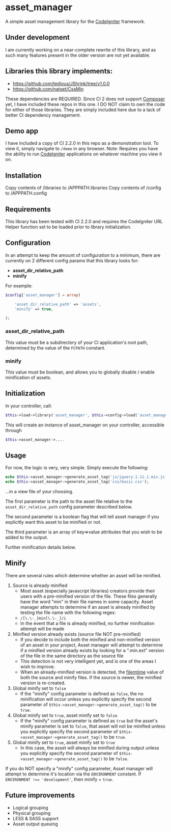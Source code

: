 asset_manager
=============

A simple asset management library for the <a href="http://ellislab.com/codeigniter" target="_blank">CodeIgniter</a> framework.

## Under development
I am currently working on a near-complete rewrite of this library, and as such many features present in the older version
are not yet available.


## Libraries this library implements:
- https://github.com/tedious/JShrink/tree/v1.0.0
- https://github.com/natxet/CssMin

These dependencies are REQUIRED.  Since CI 2 does not support <a href="https://getcomposer.org/" target="_blank">Composer</a> yet,
I have included these repos in this one.  I DO NOT claim to own the code for either of those libraries.  They are simply included
here due to a lack of better CI dependency management.

## Demo app
I have included a copy of CI 2.2.0 in this repo as a demonstration tool.  To view it, simply navigate to ` /demo ` in any
browser.  Note: Requires you have the ability to run <a href="http://ellislab.com/codeigniter" target="_blank">CodeIgniter</a>
applications on whatever machine you view it on.

## Installation

Copy contents of /libraries to /APPPATH.libraries
Copy contents of /config to /APPPATH.config

## Requirements

This library has been tested with CI 2.2.0 and requires the CodeIgniter URL Helper function set to be loaded prior to
library initialization.

## Configuration

In an attempt to keep the amount of configuration to a minimum, there are currently on 2 different config params that
this library looks for:

- **asset_dir_relative_path**
- **minify**

For example:

```php
$config['asset_manager'] = array(

    'asset_dir_relative_path' => 'assets',
    'minify' => true,

);
```

### asset_dir_relative_path
This value must be a subdirectory of your CI application's root path, determined by the value of the ` FCPATH ` constant.

### minify
This value must be boolean, and allows you to globally disable / enable minification of assets.

## Initialization

In your controller, call:
```php
$this->load->library('asset_manager', $this->config->load('asset_manager'));
```

This will create an instance of asset_manager on your controller, accessible through
```php
$this->asset_manager->....
```

## Usage

For now, the logic is very, very simple.  Simply execute the following:

```php
echo $this->asset_manager->generate_asset_tag('js/jquery-1.11.1.min.js');
echo $this->asset_manager->generate_asset_tag('css/basic.css');
```

...in a view file of your choosing.

The first parameter is the path to the asset file relative to the ` asset_dir_relative_path `
config parameter described below.

The second parameter is a boolean flag that will tell asset manager if you explicitly want this asset to be minified or not.

The third parameter is an array of key=>value attributes that you wish to be added to the output.

Further minification details below.

## Minify

There are several rules which determine whether an asset will be minified.

1. Source is already minified
    - Most asset (especially javascript libraries) creators provide their users with a pre-minified version of the file.
    These files generally have the word "min" in their file names in some capacity.  Asset manager attempts to determine
    if an asset is already minified by testing the file name with the following regex:
    - ` /[\.\-_]min[\.\-_]/i `
    - In the event that a file is already minified, no further minification attempt will be made
2. Minified version already exists (source file NOT pre-minified)
    - If you decide to include both the minified and non-minified version of an asset in your project, Asset manager will
    attempt to determine if a minified version already exists by looking for a ".min.ext" version of the file in the
    same directory as the source file
    - This detection is not very intelligent yet, and is one of the areas I wish to improve.
    - When an already-minified version is detected, the [filemtime](!http://php.net/manual/en/function.filemtime.php) value
    of both the source and minify files. If the source is newer, the minified version is re-created.
3. Global minify set to ` false `
    - If the "minify" config parameter is defined as ` false `, the no minification will occur unless you explicitly specify
    the second parameter of ` $this->asset_manager->generate_asset_tag() ` to be ` true `.
4. Global minify set to ` true `, asset minify set to ` false `
    - If the "minify" config parameter is defined as ` true ` but the asset's minify parameter is set to ` false `,
    that asset will not be minified unless you explicitly specify the second parameter of
    ` $this->asset_manager->generate_asset_tag() ` to be ` true `.
5. Global minify set to ` true `, asset minify set to ` true `
    - In this case, the asset will always be minified during output unless you explicitly specify the second parameter of
    ` $this->asset_manager->generate_asset_tag() ` to be ` false `.

If you do NOT specify a "minify" config parameter, Asset manager will attempt to determine it's location via the
` ENVIRONMENT ` constant.  If ` ENVIRONMENT !== 'development' `, then minify = ` true `.

## Future improvements
- Logical grouping
- Physical grouping
- LESS & SASS support
- Asset output queuing